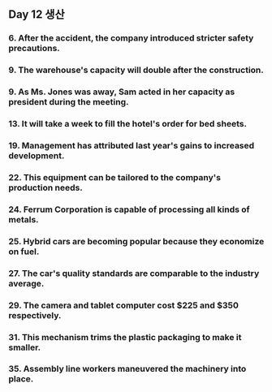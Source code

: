 ## Day 12 생산

### 6. After the accident, the company introduced stricter safety precautions.

### 9. The warehouse's capacity will double after the construction.

### 9. As Ms. Jones was away, Sam acted in her capacity as president during the meeting.

### 13. It will take a week to fill the hotel's order for bed sheets.

### 19. Management has attributed last year's gains to increased development.

### 22. This equipment can be tailored to the company's production needs.

### 24. Ferrum Corporation is capable of processing all kinds of metals.

### 25. Hybrid cars are becoming popular because they economize on fuel.

### 27. The car's quality standards are comparable to the industry average.

### 29. The camera and tablet computer cost $225 and $350 respectively.

### 31. This mechanism trims the plastic packaging to make it smaller.

### 35. Assembly line workers maneuvered the machinery into place.

